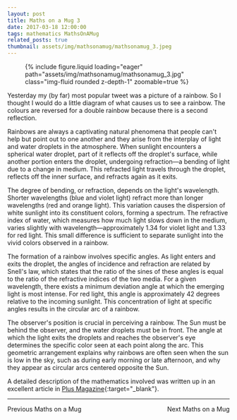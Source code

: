 ```yaml
---
layout: post
title: Maths on a Mug 3
date: 2017-03-18 12:00:00
tags: mathematics MathsOnAMug
related_posts: true
thumbnail: assets/img/mathsonamug/mathsonamug_3.jpeg
---
```


<div class="row mt-3">
    <div class="col-sm mt-3 mt-md-0">
        <figure>
            {% include figure.liquid loading="eager" path="assets/img/mathsonamug/mathsonamug_3.jpg" class="img-fluid rounded z-depth-1" zoomable=true %}
        </figure>
    </div>
</div>

Yesterday my (by far) most popular tweet was a picture of a rainbow. So I thought I would do a little diagram of what causes us to see a rainbow. The colours are reversed for a double rainbow because there is a second reflection.

Rainbows are always a captivating natural phenomena that people can't help but point out to one another and they arise from the interplay of light and water droplets in the atmosphere. When sunlight encounters a spherical water droplet, part of it reflects off the droplet's surface, while another portion enters the droplet, undergoing refraction—a bending of light due to a change in medium. This refracted light travels through the droplet, reflects off the inner surface, and refracts again as it exits.

The degree of bending, or refraction, depends on the light's wavelength. Shorter wavelengths (blue and violet light) refract more than longer wavelengths (red and orange light). This variation causes the dispersion of white sunlight into its constituent colors, forming a spectrum. The refractive index of water, which measures how much light slows down in the medium, varies slightly with wavelength—approximately 1.34 for violet light and 1.33 for red light. This small difference is sufficient to separate sunlight into the vivid colors observed in a rainbow.

The formation of a rainbow involves specific angles. As light enters and exits the droplet, the angles of incidence and refraction are related by Snell's law, which states that the ratio of the sines of these angles is equal to the ratio of the refractive indices of the two media. For a given wavelength, there exists a minimum deviation angle at which the emerging light is most intense. For red light, this angle is approximately 42 degrees relative to the incoming sunlight. This concentration of light at specific angles results in the circular arc of a rainbow.

The observer's position is crucial in perceiving a rainbow. The Sun must be behind the observer, and the water droplets must be in front. The angle at which the light exits the droplets and reaches the observer's eye determines the specific color seen at each point along the arc. This geometric arrangement explains why rainbows are often seen when the sun is low in the sky, such as during early morning or late afternoon, and why they appear as circular arcs centered opposite the Sun.

A detailed description of the mathematics involved was written up in an excellent article in [Plus Magazine](https://plus.maths.org/content/rainbows){:target="\_blank"}.

<hr>

<div style="display: flex; justify-content: space-between; align-items: center;">
    <a href="https://seanelvidge.github.io/articles/2016/Maths_on_a_Mug_2/" style="text-decoration: none;">Previous Maths on a Mug</a>
    <a href="https://seanelvidge.github.io/articles/2017/Maths_on_a_Mug_4/" style="text-decoration: none;">Next Maths on a Mug</a>
</div>
